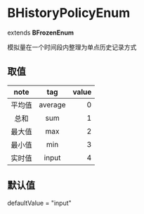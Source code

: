 # BHistoryPolicyEnum
extends **BFrozenEnum**

模拟量在一个时间段内整理为单点历史记录方式

## 取值
| note | tag | value |
|:------:|:------:|------:|
| 平均值 | average | 0 |
| 总和 | sum | 1 |
| 最大值 | max | 2 |
| 最小值 | min | 3 |
| 实时值 | input | 4 |

## 默认值
defaultValue = "input"
